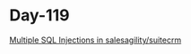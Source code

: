 # Day-119 

[Multiple SQL Injections in salesagility/suitecrm](https://huntr.dev/bounties/401ea610-a5fa-445c-bac7-a166ddd50b81/)
